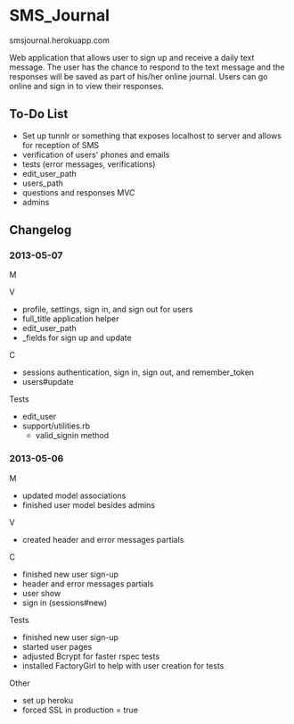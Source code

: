 SMS_Journal
===========

smsjournal.herokuapp.com

Web application that allows user to sign up and receive a daily text message. The user has the chance to respond to the text message and the responses will be saved as part of his/her online journal. Users can go online and sign in to view their responses.

To-Do List
----------

- Set up tunnlr or something that exposes localhost to server and allows for reception of SMS
- verification of users' phones and emails
- tests (error messages, verifications)
- edit_user_path
- users_path
- questions and responses MVC
- admins

Changelog 
---------

### 2013-05-07

M

V
- profile, settings, sign in, and sign out for users
- full_title application helper
- edit_user_path
- _fields for sign up and update

C
- sessions authentication, sign in, sign out, and remember_token
- users#update

Tests
- edit_user
- support/utilities.rb
	- valid_signin method

### 2013-05-06

M
- updated model associations
- finished user model besides admins

V
- created header and error messages partials

C
- finished new user sign-up
- header and error messages partials
- user show
- sign in (sessions#new)

Tests
- finished new user sign-up
- started user pages
- adjusted Bcrypt for faster rspec tests
- installed FactoryGirl to help with user creation for tests

Other
- set up heroku
- forced SSL in production = true
